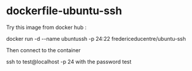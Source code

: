# dockerfile-ubuntu-ssh

Try this image from docker hub :

docker run -d --name ubuntussh -p 24:22 fredericeducentre/ubuntu-ssh

Then connect to the container

ssh to test@localhost -p 24 with the password test
